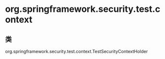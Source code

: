 # org.springframework.security.test.context

## 类

org.springframework.security.test.context.TestSecurityContextHolder




